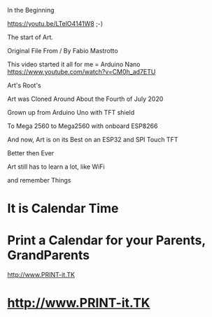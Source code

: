 In the Beginning

https://youtu.be/LTelO4141W8 ;-)


The start of Art.

 Original File From / By Fabio Mastrotto 

This video started it all for me = Arduino Nano 
https://www.youtube.com/watch?v=CM0h_ad7ETU


Art's Root's


Art was Cloned Around About the Fourth of July 2020

Grown up from Arduino Uno with TFT shield

To Mega 2560 to Mega2560 with onboard ESP8266

And now, Art is on its Best on an ESP32 and SPI Touch TFT 

Better then Ever

Art still has to learn a lot, like WiFi

and remember Things



                      
                      
# It is Calendar Time
# Print a Calendar for your Parents, GrandParents
http://www.PRINT-it.TK
# http://www.PRINT-it.TK
